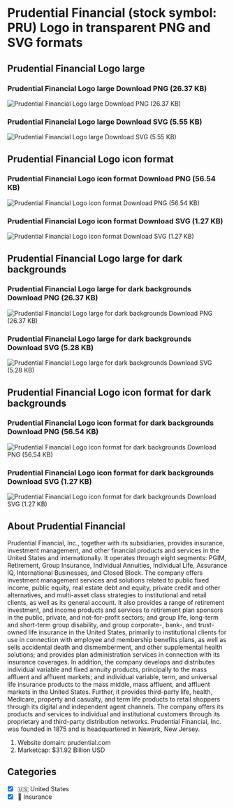 # Prudential Financial (stock symbol: PRU) Logo in transparent PNG and SVG formats

## Prudential Financial Logo large

### Prudential Financial Logo large Download PNG (26.37 KB)

![Prudential Financial Logo large Download PNG (26.37 KB)](/img/orig/PRU_BIG-9c497f11.png)

### Prudential Financial Logo large Download SVG (5.55 KB)

![Prudential Financial Logo large Download SVG (5.55 KB)](/img/orig/PRU_BIG-dbe80cd1.svg)

## Prudential Financial Logo icon format

### Prudential Financial Logo icon format Download PNG (56.54 KB)

![Prudential Financial Logo icon format Download PNG (56.54 KB)](/img/orig/PRU-93ed16d6.png)

### Prudential Financial Logo icon format Download SVG (1.27 KB)

![Prudential Financial Logo icon format Download SVG (1.27 KB)](/img/orig/PRU-d0a29bee.svg)

## Prudential Financial Logo large for dark backgrounds

### Prudential Financial Logo large for dark backgrounds Download PNG (26.37 KB)

![Prudential Financial Logo large for dark backgrounds Download PNG (26.37 KB)](/img/orig/PRU_BIG.D-ba07fb3c.png)

### Prudential Financial Logo large for dark backgrounds Download SVG (5.28 KB)

![Prudential Financial Logo large for dark backgrounds Download SVG (5.28 KB)](/img/orig/PRU_BIG.D-94f0d5d0.svg)

## Prudential Financial Logo icon format for dark backgrounds

### Prudential Financial Logo icon format for dark backgrounds Download PNG (56.54 KB)

![Prudential Financial Logo icon format for dark backgrounds Download PNG (56.54 KB)](/img/orig/PRU.D-d84f1699.png)

### Prudential Financial Logo icon format for dark backgrounds Download SVG (1.27 KB)

![Prudential Financial Logo icon format for dark backgrounds Download SVG (1.27 KB)](/img/orig/PRU.D-1e3dfc4a.svg)

## About Prudential Financial

Prudential Financial, Inc., together with its subsidiaries, provides insurance, investment management, and other financial products and services in the United States and internationally. It operates through eight segments: PGIM, Retirement, Group Insurance, Individual Annuities, Individual Life, Assurance IQ, International Businesses, and Closed Block. The company offers investment management services and solutions related to public fixed income, public equity, real estate debt and equity, private credit and other alternatives, and multi-asset class strategies to institutional and retail clients, as well as its general account. It also provides a range of retirement investment, and income products and services to retirement plan sponsors in the public, private, and not-for-profit sectors; and group life, long-term and short-term group disability, and group corporate-, bank-, and trust-owned life insurance in the United States, primarily to institutional clients for use in connection with employee and membership benefits plans, as well as sells accidental death and dismemberment, and other supplemental health solutions; and provides plan administration services in connection with its insurance coverages. In addition, the company develops and distributes individual variable and fixed annuity products, principally to the mass affluent and affluent markets; and individual variable, term, and universal life insurance products to the mass middle, mass affluent, and affluent markets in the United States. Further, it provides third-party life, health, Medicare, property and casualty, and term life products to retail shoppers through its digital and independent agent channels. The company offers its products and services to individual and institutional customers through its proprietary and third-party distribution networks. Prudential Financial, Inc. was founded in 1875 and is headquartered in Newark, New Jersey.

1. Website domain: prudential.com
2. Marketcap: $31.92 Billion USD


## Categories
- [x] 🇺🇸 United States
- [x] 🏦 Insurance
